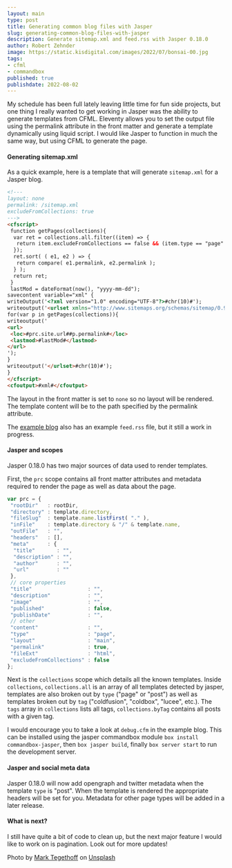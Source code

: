 ```yaml
---
layout: main
type: post
title: Generating common blog files with Jasper
slug: generating-common-blog-files-with-jasper
description: Generate sitemap.xml and feed.rss with Jasper 0.18.0
author: Robert Zehnder
image: https://static.kisdigital.com/images/2022/07/bonsai-00.jpg
tags: 
- cfml
- commandbox
published: true
publishdate: 2022-08-02
---
```

My schedule has been full lately leaving little time for fun side projects, but one thing I really wanted to get working in Jasper was the ability to generate templates from CFML. Eleventy allows you to set the output file using the permalink attribute in the front matter and generate a template dynamically using liquid script. I would like Jasper to function in much the same way, but using CFML to generate the page.

#### Generating sitemap.xml

As a quick example, here is a template that will generate `sitemap.xml` for a Jasper blog.

``` html
<!---
layout: none
permalink: /sitemap.xml
excludeFromCollections: true
--->
<cfscript>
 function getPages(collections){
  var ret = collections.all.filter((item) => {
   return item.excludeFromCollections == false && (item.type == "page" || item.type == "post");
  });
  ret.sort( ( e1, e2 ) => {
   return compare( e1.permalink, e2.permalink );
  } );
  return ret;
 }
 lastMod = dateFormat(now(), "yyyy-mm-dd");
savecontent variable="xml" {
writeOutput('<?xml version="1.0" encoding="UTF-8"?>#chr(10)#');
writeoutput('<urlset xmlns="http://www.sitemaps.org/schemas/sitemap/0.9">#chr(10)#');
for(var p in getPages(collections)){
writeoutput('
<url>
 <loc>#prc.site.url##p.permalink#</loc>
 <lastmod>#lastMod#</lastmod>
</url>
');
}
writeoutput('</urlset>#chr(10)#');
}
</cfscript>
<cfoutput>#xml#</cfoutput>
```

The layout in the front matter is set to `none` so no layout will be rendered. The template content will be to the path specified by the permalink attribute.

The [example blog](https://github.com/robertz/jasper-cli) also has an example `feed.rss` file, but it still a work in progress.

#### Jasper and scopes

Jasper 0.18.0 has two major sources of data used to render templates.

First, the `prc` scope contains all front matter attributes and metadata required to render the page as well as data about the page.

``` js
var prc = {
 "rootDir"   : rootDir,
 "directory" : template.directory,
 "fileSlug"  : template.name.listFirst( "." ),
 "inFile"    : template.directory & "/" & template.name,
 "outFile"   : "",
 "headers"   : [],
 "meta"      : {
  "title"       : "",
  "description" : "",
  "author"      : "",
  "url"         : ""
 },
 // core properties
 "title"                  : "",
 "description"            : "",
 "image"                  : "",
 "published"              : false,
 "publishDate"            : "",
 // other
 "content"                : "",
 "type"                   : "page",
 "layout"                 : "main",
 "permalink"              : true,
 "fileExt"                : "html",
 "excludeFromCollections" : false
};
```

 Next is the `collections` scope which details all the known templates. Inside `collections`, `collections.all` is an array of all templates detected by jasper, templates are also broken out by `type` ("page" or "post") as well as templates broken out by `tag` ("coldfusion", "coldbox", "lucee", etc.). The `tags` array in `collections` lists all tags, `collections.byTag` contains all posts with a given tag.

I would encourage you to take a look at `debug.cfm` in the example blog. This can be installed using the jasper commandbox module `box install commandbox-jasper`, then `box jasper build`, finally `box server start` to run the development server.

#### Jasper and social meta data

Jasper 0.18.0 will now add opengraph and twitter metadata when the template `type` is "post". When the template is rendered the appropriate headers will be set for you. Metadata for other page types will be added in a later release.

#### What is next?

I still have quite a bit of code to clean up, but the next major feature I would like to work on is pagination. Look out for more updates!

Photo by <a href="https://unsplash.com/@tegethoff?utm_source=unsplash&utm_medium=referral&utm_content=creditCopyText">Mark Tegethoff</a> on <a href="https://unsplash.com/s/photos/bonsai?utm_source=unsplash&utm_medium=referral&utm_content=creditCopyText">Unsplash</a>
